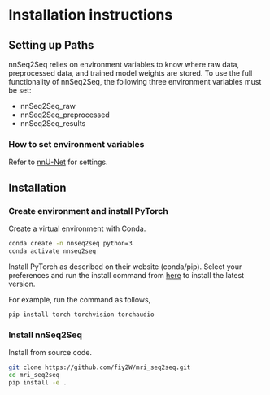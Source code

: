 # Installation instructions
## Setting up Paths
nnSeq2Seq relies on environment variables to know where raw data, preprocessed data, and trained model weights are stored. To use the full functionality of nnSeq2Seq, the following three environment variables must be set:
- nnSeq2Seq_raw
- nnSeq2Seq_preprocessed
- nnSeq2Seq_results

### How to set environment variables
Refer to [nnU-Net](https://github.com/MIC-DKFZ/nnUNet/blob/master/documentation/set_environment_variables.md) for settings.

## Installation
### Create environment and install PyTorch
Create a virtual environment with Conda.
```sh
conda create -n nnseq2seq python=3
conda activate nnseq2seq
```

Install PyTorch as described on their website (conda/pip).
Select your preferences and run the install command from [here](https://pytorch.org/get-started/locally/) to install the latest version.

For example, run the command as follows,
```
pip install torch torchvision torchaudio
```

### Install nnSeq2Seq
Install from source code.
```sh
git clone https://github.com/fiy2W/mri_seq2seq.git
cd mri_seq2seq
pip install -e .
```